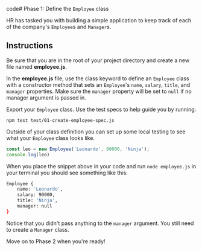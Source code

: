 code# Phase 1: Define the `Employee` class

HR has tasked you with building a simple application to keep track of each of
the company's `Employee`s and `Manager`s.

## Instructions

Be sure that you are in the root of your project directory and create a new
file named __employee.js__.

In the __employee.js__ file, use the class keyword to define an `Employee`
class with a constructor method that sets an `Employee`'s `name`, `salary`,
`title`, and `manager` properties. Make sure the `manager` property will be set
to `null` if no manager argument is passed in.

Export your `Employee` class. Use the test specs to help guide you by running:
```
npm test test/01-create-employee-spec.js
```

Outside of your class definition you can set up some local testing to see what
your `Employee` class looks like.

```js
const leo = new Employee('Leonardo', 90000, 'Ninja');
console.log(leo)
```


When you place the snippet above in your code and run `node employee.js` in
your terminal you should see something like this:

```bash
Employee {
    name: 'Leonardo',
    salary: 90000,
    title: 'Ninja',
    manager: null
}
```

Notice that you didn't pass anything to the `manager` argument. You still need
to create a `Manager` class.

Move on to Phase 2 when you're ready!
